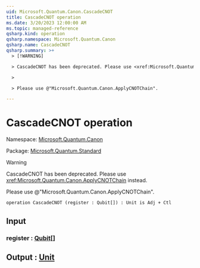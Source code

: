 ```yaml
---
uid: Microsoft.Quantum.Canon.CascadeCNOT
title: CascadeCNOT operation
ms.date: 3/20/2023 12:00:00 AM
ms.topic: managed-reference
qsharp.kind: operation
qsharp.namespace: Microsoft.Quantum.Canon
qsharp.name: CascadeCNOT
qsharp.summary: >+
  > [!WARNING]

  > CascadeCNOT has been deprecated. Please use <xref:Microsoft.Quantum.Canon.ApplyCNOTChain> instead.

  >

  > Please use @"Microsoft.Quantum.Canon.ApplyCNOTChain".

---
```


# CascadeCNOT operation

Namespace: [Microsoft.Quantum.Canon](xref:Microsoft.Quantum.Canon)

Package: [Microsoft.Quantum.Standard](https://nuget.org/packages/Microsoft.Quantum.Standard)


> [!WARNING]
> CascadeCNOT has been deprecated. Please use <xref:Microsoft.Quantum.Canon.ApplyCNOTChain> instead.
>
> Please use @"Microsoft.Quantum.Canon.ApplyCNOTChain".



```qsharp
operation CascadeCNOT (register : Qubit[]) : Unit is Adj + Ctl
```


## Input

### register : [Qubit](xref:microsoft.quantum.qsharp.valueliterals#qubit-literals)[]





## Output : [Unit](xref:microsoft.quantum.qsharp.valueliterals#unit-literal)


